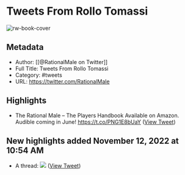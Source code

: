 # Tweets From Rollo Tomassi

![rw-book-cover](https://pbs.twimg.com/profile_images/1590132551099641858/m6jvbfdn.jpg)

## Metadata
- Author: [[@RationalMale on Twitter]]
- Full Title: Tweets From Rollo Tomassi
- Category: #tweets
- URL: https://twitter.com/RationalMale

## Highlights
- The Rational Male – The Players Handbook 
  Available on Amazon. Audible coming in June!
  https://t.co/PNG1E8bUaY ([View Tweet](https://twitter.com/RationalMale/status/1582661711634505728))
## New highlights added November 12, 2022 at 10:54 AM
- A thread: 
  ![](https://pbs.twimg.com/media/FhSz5fgVsAAr7Yz.jpg) ([View Tweet](https://twitter.com/RationalMale/status/1591094422670053377))
